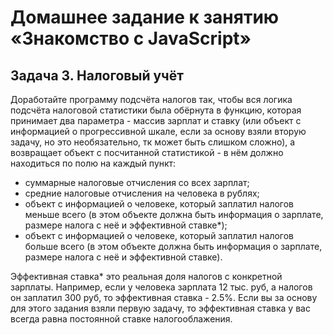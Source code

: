 # Домашнее задание к занятию «Знакомство с JavaScript»

## Задача 3.  Налоговый учёт

Доработайте программу подсчёта налогов так, чтобы вся логика подсчёта налоговой статистики была обёрнута в функцию, которая принимает два параметра - массив зарплат и ставку (или объект с информацией о прогрессивной шкале, если за основу взяли вторую задачу, но это необязательно, тк может быть слишком сложно), а возвращает объект с посчитанной статистикой - в нём должно находиться по полю на каждый пункт:
* суммарные налоговые отчисления со всех зарплат;
* средние налоговые отчисления на человека в рублях;
* объект с информацией о человеке, который заплатил налогов меньше всего (в этом объекте должна быть информация о зарплате, размере налога с неё и эффективной ставке*);
* объект с информацией о человеке, который заплатил налогов больше всего (в этом объекте должна быть информация о зарплате, размере налога с неё и эффективной ставке).

Эффективная ставка* это реальная доля налогов с конкретной зарплаты. Например, если у человека зарплата 12 тыс. руб, а налогов он заплатил 300 руб, то эффективная ставка - 2.5%. Если вы за основу для этого задания взяли первую задачу, то эффективная ставка у вас всегда равна постоянной ставке налогооблажения.
